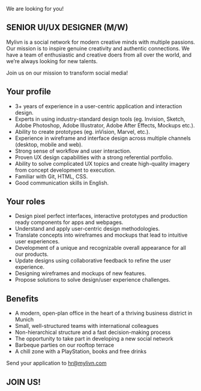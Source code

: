 We are looking for you!

## SENIOR UI/UX DESIGNER (M/W)

Mylivn is a social network for modern creative minds with multiple passions. Our mission is to inspire genuine creativity and authentic connections. We have a team of enthusiastic and creative doers from all over the world, and we’re always looking for new talents.

Join us on our mission to transform social media! 

## Your profile
- 3+ years of experience in a user-centric application and interaction design.
- Experts in using industry-standard design tools (eg. Invision, Sketch, Adobe Photoshop, Adobe Illustrator, Adobe After Effects, Mockups etc.).
- Ability to create prototypes (eg. inVision, Marvel, etc.).
- Experience in wireframe and interface design across multiple channels (desktop, mobile and web).
- Strong sense of workflow and user interaction.
- Proven UX design capabilities with a strong referential portfolio.
- Ability to solve complicated UX topics and create high-quality imagery from concept development to execution.
- Familiar with Git, HTML, CSS.
- Good communication skills in English.

## Your roles
- Design pixel perfect interfaces, interactive prototypes and production ready components for apps and webpages.
- Understand and apply user-centric design methodologies.
- Translate concepts into wireframes and mockups that lead to intuitive user experiences.
- Development of a unique and recognizable overall appearance for all our products.
- Update designs using collaborative feedback to refine the user experience.
- Designing wireframes and mockups of new features.
- Propose solutions to solve design/user experience challenges.

## Benefits
- A modern, open-plan office in the heart of a thriving business district in Munich 
- Small, well-structured teams with international colleagues 
- Non-hierarchical structure and a fast decision-making process 
- The opportunity to take part in developing a new social network 
- Barbeque parties on our rooftop terrace 
- A chill zone with a PlayStation, books and free drinks

Send your application to hr@mylivn.com

## JOIN US!
